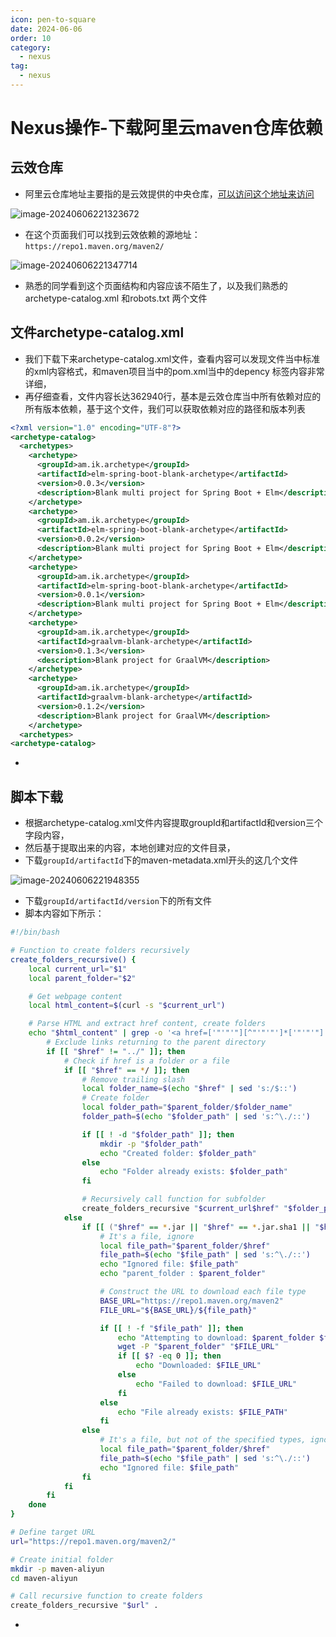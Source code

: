 ```yaml
---
icon: pen-to-square
date: 2024-06-06
order: 10
category:
  - nexus
tag:
  - nexus
---
```

# Nexus操作-下载阿里云maven仓库依赖

## 云效仓库

- 阿里云仓库地址主要指的是云效提供的中央仓库，[可以访问这个地址来访问](https://developer.aliyun.com/mvn/guide)

![image-20240606221323672](images/image-20240606221323672.png)

- 在这个页面我们可以找到云效依赖的源地址： `https://repo1.maven.org/maven2/`

![image-20240606221347714](images/image-20240606221347714.png)

- 熟悉的同学看到这个页面结构和内容应该不陌生了，以及我们熟悉的archetype-catalog.xml  和robots.txt 两个文件

## 文件archetype-catalog.xml

- 我们下载下来archetype-catalog.xml文件，查看内容可以发现文件当中标准的xml内容格式，和maven项目当中的pom.xml当中的depency 标签内容非常详细，
- 再仔细查看，文件内容长达362940行，基本是云效仓库当中所有依赖对应的所有版本依赖，基于这个文件，我们可以获取依赖对应的路径和版本列表

```xml
<?xml version="1.0" encoding="UTF-8"?>
<archetype-catalog>
  <archetypes>
    <archetype>
      <groupId>am.ik.archetype</groupId>
      <artifactId>elm-spring-boot-blank-archetype</artifactId>
      <version>0.0.3</version>
      <description>Blank multi project for Spring Boot + Elm</description>
    </archetype>
    <archetype>
      <groupId>am.ik.archetype</groupId>
      <artifactId>elm-spring-boot-blank-archetype</artifactId>
      <version>0.0.2</version>
      <description>Blank multi project for Spring Boot + Elm</description>
    </archetype>
    <archetype>
      <groupId>am.ik.archetype</groupId>
      <artifactId>elm-spring-boot-blank-archetype</artifactId>
      <version>0.0.1</version>
      <description>Blank multi project for Spring Boot + Elm</description>
    </archetype>
    <archetype>
      <groupId>am.ik.archetype</groupId>
      <artifactId>graalvm-blank-archetype</artifactId>
      <version>0.1.3</version>
      <description>Blank project for GraalVM</description>
    </archetype>
    <archetype>
      <groupId>am.ik.archetype</groupId>
      <artifactId>graalvm-blank-archetype</artifactId>
      <version>0.1.2</version>
      <description>Blank project for GraalVM</description>
    </archetype>
  <archetypes>  
<archetype-catalog>   
```

- 

## 脚本下载

- 根据archetype-catalog.xml文件内容提取groupId和artifactId和version三个字段内容，
- 然后基于提取出来的内容，本地创建对应的文件目录，
- 下载`groupId/artifactId`下的maven-metadata.xml开头的这几个文件

![image-20240606221948355](images/image-20240606221948355.png)

- 下载`groupId/artifactId/version`下的所有文件
- 脚本内容如下所示：

```bash
#!/bin/bash

# Function to create folders recursively
create_folders_recursive() {
    local current_url="$1"
    local parent_folder="$2"

    # Get webpage content
    local html_content=$(curl -s "$current_url")

    # Parse HTML and extract href content, create folders
    echo "$html_content" | grep -o '<a href=['"'"'"][^"'"'"']*['"'"'"]' | sed -e 's/^<a href=["'"'"']//' -e 's/["'"'"']$//' | while read -r href; do
        # Exclude links returning to the parent directory
        if [[ "$href" != "../" ]]; then
            # Check if href is a folder or a file
            if [[ "$href" == */ ]]; then
                # Remove trailing slash
                local folder_name=$(echo "$href" | sed 's:/$::')
                # Create folder
                local folder_path="$parent_folder/$folder_name"
                folder_path=$(echo "$folder_path" | sed 's:^\./::')

                if [[ ! -d "$folder_path" ]]; then
                    mkdir -p "$folder_path"
                    echo "Created folder: $folder_path"
                else
                    echo "Folder already exists: $folder_path"
                fi

                # Recursively call function for subfolder
                create_folders_recursive "$current_url$href" "$folder_path"
            else
                if [[ ("$href" == *.jar || "$href" == *.jar.sha1 || "$href" == *.pom || "$href" == *.pom.sha1) && "$href" != *-sources.* && "$href" != *-javadoc.* ]]; then
                    # It's a file, ignore
                    local file_path="$parent_folder/$href"
                    file_path=$(echo "$file_path" | sed 's:^\./::')
                    echo "Ignored file: $file_path"
                    echo "parent_folder : $parent_folder"

                    # Construct the URL to download each file type
                    BASE_URL="https://repo1.maven.org/maven2"
                    FILE_URL="${BASE_URL}/${file_path}"

                    if [[ ! -f "$file_path" ]]; then
                        echo "Attempting to download: $parent_folder $file_path"
                        wget -P "$parent_folder" "$FILE_URL"
                        if [[ $? -eq 0 ]]; then
                            echo "Downloaded: $FILE_URL"
                        else
                            echo "Failed to download: $FILE_URL"
                        fi
                    else
                        echo "File already exists: $FILE_PATH"
                    fi
                else
                    # It's a file, but not of the specified types, ignore
                    local file_path="$parent_folder/$href"
                    file_path=$(echo "$file_path" | sed 's:^\./::')
                    echo "Ignored file: $file_path"
                fi
            fi
        fi
    done
}

# Define target URL
url="https://repo1.maven.org/maven2/"

# Create initial folder
mkdir -p maven-aliyun
cd maven-aliyun

# Call recursive function to create folders
create_folders_recursive "$url" .

```

- 
